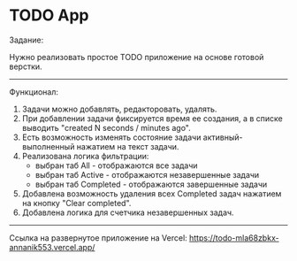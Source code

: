 # TODO App

Задание:

Нужно реализовать простое TODO приложение на основе готовой верстки.

---

Функционал:
1. Задачи можно добавлять, редакторовать, удалять.
2. При добавлении задачи фиксируется время ее создания, а в списке выводить "created N seconds / minutes ago".
2. Есть возможность изменять состояние задачи активный-выполненный нажатием на текст задачи.
3. Реализована логика фильтрации:
    * выбран таб All - отображаются все задачи
    * выбран таб Active - отображаются незавершенные задачи
    * выбран таб Completed - отображаются завершенные задачи
4. Добавлена возможность удаления всех Completed задач нажатием на кнопку "Clear completed".
5. Добавлена логика для счетчика незавершенных задач.

---

Ссылка на развернутое приложение на Vercel:
https://todo-mla68zbkx-annanik553.vercel.app/
